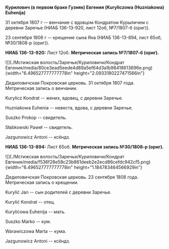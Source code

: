 **Курилович (в первом браке Гузняк) Евгения (Kuryliczowa (Huzniakowa)
Euhenija)**

31 октября 1807 г -- венчание с вдовцом Кондратом Курыличем с деревни
Заречье (НИАБ 136-13-920, лист 12об, №7/1807-б (ориг)).

23 сентября 1808 г -- крещение сына Яна (НИАБ 136-13-894, лист 65об,
№30/1808-р (ориг)).

**НИАБ 136-13-920:** Лист 12об. **Метрическая запись №7/1807-б (ориг).**

![](./Мстижская волость/Заречье/Куриловичи/Кондрат Евгения/media/80ce3ead5eede4d89a5ef64d3a1b98418613696e.png){width="6.496527777777778in"
height="2.0933180227471566in"}

Дедиловичская Покровская церковь. 31 октября 1807 года. Метрическая
запись о венчании.

Kurylicz Kondrat -- жених, вдовец, с деревни Заречье.

Huzniakowa Euhenia -- невеста, вдова, с деревни Заречье.

Suszko Prokop -- свидетель.

Słabkowski Paweł -- свидетель.

Jazgunowicz Antoni -- ксёндз.

**НИАБ 136-13-894:** Лист 65об. **Метрическая запись №30/1808-р
(ориг).**

![](./Мстижская волость/Заречье/Куриловичи/Кондрат Евгения/media/f536f28e58c23b861deeb2e2ecd86cefdc942cf5.png){width="6.496527777777778in"
height="1.184783464566929in"}

Дедиловичская Покровская церковь. 23 сентября 1808 года. Метрическая
запись о крещении.

Kurylić Jan -- сын родителей с деревни Заречье.

Kurylić Kondrat -- отец.

Kurylićowa Euhenija -- мать.

Suszko Marko -- кум.

Warawiczowa Marta -- кума.

Jazgunowicz Antoni -- ксёндз.
